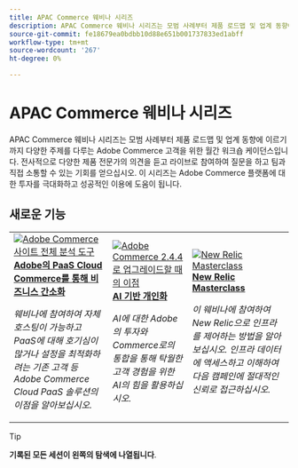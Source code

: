 ```yaml
---
title: APAC Commerce 웨비나 시리즈
description: APAC Commerce 웨비나 시리즈는 모범 사례부터 제품 로드맵 및 업계 동향에 이르기까지 다양한 주제를 다루는 Adobe Commerce 고객을 위한 월간 워크숍 케이던스입니다.
source-git-commit: fe18679ea0bdbb10d88e651b001737833ed1abff
workflow-type: tm+mt
source-wordcount: '267'
ht-degree: 0%

---
```


# APAC Commerce 웨비나 시리즈

APAC Commerce 웨비나 시리즈는 모범 사례부터 제품 로드맵 및 업계 동향에 이르기까지 다양한 주제를 다루는 Adobe Commerce 고객을 위한 월간 워크숍 케이던스입니다. 전사적으로 다양한 제품 전문가의 의견을 듣고 라이브로 참여하여 질문을 하고 팀과 직접 소통할 수 있는 기회를 얻으십시오. 이 시리즈는 Adobe Commerce 플랫폼에 대한 투자를 극대화하고 성공적인 이용에 도움이 됩니다.

## 새로운 기능

<table>
<tr>
  <td>
    <a href="https://experienceleague.adobe.com/docs/events/apac-commerce-recordings/2023/adobes-paas-cloud-commerce.html">
      <img alt="Adobe Commerce 사이트 전체 분석 도구" src="https://video.tv.adobe.com/v/3419132?format=jpeg" />
    </a>
     <div>
      <a href="https://experienceleague.adobe.com/docs/events/apac-commerce-recordings/2023/adobes-paas-cloud-commerce.html">
        <strong>Adobe의 PaaS Cloud Commerce를 통해 비즈니스 간소화</strong>
      </a>
    </div>
    <p>
    <em>웨비나에 참여하여 자체 호스팅이 가능하고 PaaS에 대해 호기심이 많거나 설정을 최적화하려는 기존 고객 등 Adobe Commerce Cloud PaaS 솔루션의 이점을 알아보십시오.</em>
    <p>
  </td>
  <td>
    <a href="https://experienceleague.adobe.com/docs/events/apac-commerce-recordings/2023/ai-personalisation.html">
      <img alt="Adobe Commerce 2.4.4로 업그레이드할 때의 이점" src="https://video.tv.adobe.com/v/3419107?format=jpeg" />
    </a>
     <div>
      <a href="https://experienceleague.adobe.com/docs/events/apac-commerce-recordings/2023/ai-personalisation.html">
        <strong>AI 기반 개인화</strong>
      </a>
    </div>
    <p>
    <em>AI에 대한 Adobe의 투자와 Commerce로의 통합을 통해 탁월한 고객 경험을 위한 AI의 힘을 활용하십시오.</em>
    <p>
  </td>
  <td>
    <a href="https://experienceleague.adobe.com/docs/events/apac-commerce-recordings/2022/new-relic.html">
      <img alt="New Relic Masterclass" src="https://video.tv.adobe.com/v/345148?format=jpeg" />
    </a>
     <div>
      <a href="https://experienceleague.adobe.com/docs/events/apac-commerce-recordings/2022/new-relic.html">
        <strong>New Relic Masterclass</strong>
      </a>
    </div>
    <p>
    <em>이 웨비나에 참여하여 New Relic으로 인프라를 제어하는 방법을 알아보십시오. 인프라 데이터에 액세스하고 이해하여 다음 캠페인에 절대적인 신뢰로 접근하십시오.</em>
    <p>
  </td>  
</tr>
</table>

>[!TIP]
>
>**기록된 모든 세션이 왼쪽의 탐색에 나열됩니다**.
